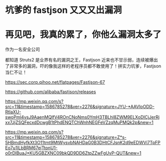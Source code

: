 # 坑爹的 fastjson 又又又出漏洞

# 再见吧，我真的累了，你他么漏洞太多了

作为一名安全公司



都知道 Struts2 是业界有名的漏洞之王，Fastjson 近来也不甘示弱，连续被爆出了非常多的漏洞，吓的像我这样的老程序员都不敢使用了！拼实力坑爹，Fastjson 当仁不让！



https://sec.corp.qihoo.net/flatpages/Fastjson-67

https://github.com/alibaba/fastjson/releases





https://mp.weixin.qq.com/s?src=11&timestamp=1586785278&ver=2276&signature=JYU-*AAVloODD-RtlaXU-swoPml4vsJ9AaenMQlfV4ROnCNoNms0YmH3TBLhl8ZWM9ELXoDlCjJerRjxx7JjZSQFecxdDcwgB1tPhdENQTChWnhNEGFeVZzqMuPMQk2p&new=1





https://mp.weixin.qq.com/s?src=11&timestamp=1586785278&ver=2276&signature=Z*s-5HBmdHyfkXt3O11tmt9MtWysvbNAHDaG0B3DHtCFJsnK2d9eEDWVi7TpFPEo7u1ILbBRM67ejTtpnU1-o0rDlBuaJ*KU5GBZXNC09bkQD9DD6ZtpZZwFgUvP-QUT&new=1